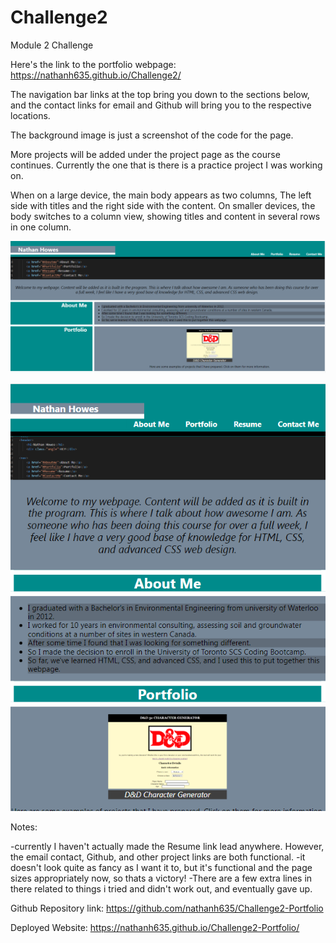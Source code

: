 # Challenge2
Module 2 Challenge

Here's the link to the portfolio webpage: https://nathanh635.github.io/Challenge2/

The navigation bar links at the top bring you down to the sections below, and the contact links for email and Github will bring you to the respective locations. 

The background image is just a screenshot of the code for the page. 

More projects will be added under the project page as the course continues. Currently the one that is there is a practice project I was working on.

When on a large device, the main body appears as two columns, The left side with titles and the right side with the content. On smaller devices, the body switches to a column view, showing titles and content in several rows in one column.


![Website viewed on desktop](./assets/images/desktop_view.png)

![Website viewed on mobile](./assets/images/mobile_view.png)


Notes:

-currently I haven't actually made the Resume link lead anywhere. However, the email contact, Github, and other project links are both functional.
-it doesn't look quite as fancy as I want it to, but it's functional and the page sizes appropriately now, so thats a victory!
-There are a few extra lines in there related to things i tried and didn't work out, and eventually gave up.


Github Repository link: https://github.com/nathanh635/Challenge2-Portfolio

Deployed Website: https://nathanh635.github.io/Challenge2-Portfolio/